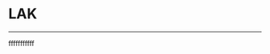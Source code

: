 # LAK
----------------------------------------------------------------------------------------------
fffffffffff